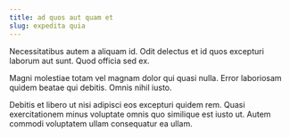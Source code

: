 ```yaml
---
title: ad quos aut quam et
slug: expedita quia
---
```


Necessitatibus autem a aliquam id. Odit delectus et id quos excepturi laborum aut sunt. Quod officia sed ex.

Magni molestiae totam vel magnam dolor qui quasi nulla. Error laboriosam quidem beatae qui debitis. Omnis nihil iusto.

Debitis et libero ut nisi adipisci eos excepturi quidem rem. Quasi exercitationem minus voluptate omnis quo similique est iusto ut. Autem commodi voluptatem ullam consequatur ea ullam.
